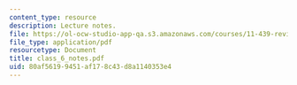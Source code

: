 ```yaml
---
content_type: resource
description: Lecture notes.
file: https://ol-ocw-studio-app-qa.s3.amazonaws.com/courses/11-439-revitalizing-urban-main-streets-mission-hill-egleston-square-boston-spring-2003/80af56199451af178c43d8a1140353e4_class_6_notes.pdf
file_type: application/pdf
resourcetype: Document
title: class_6_notes.pdf
uid: 80af5619-9451-af17-8c43-d8a1140353e4
---
```


